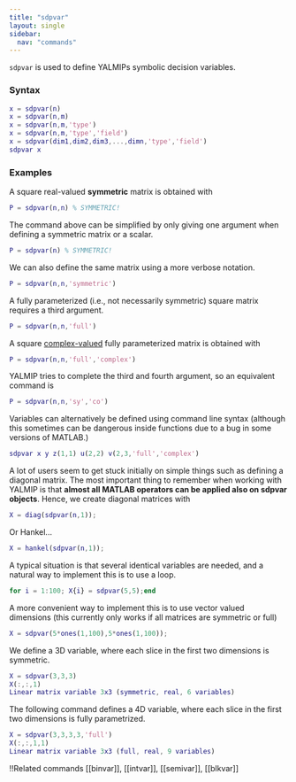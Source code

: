 ```yaml
---
title: "sdpvar"
layout: single
sidebar:
  nav: "commands"
---
```


````sdpvar```` is used to define YALMIPs symbolic decision variables. 

### Syntax
````matlab
x = sdpvar(n) 
x = sdpvar(n,m) 
x = sdpvar(n,m,'type') 
x = sdpvar(n,m,'type','field') 
x = sdpvar(dim1,dim2,dim3,...,dimn,'type','field') 
sdpvar x
````

### Examples

A square real-valued **symmetric** matrix is obtained with 

````matlab
P = sdpvar(n,n) % SYMMETRIC!
````

The command above can be simplified by only giving one argument when defining a symmetric matrix or a scalar.

````matlab
P = sdpvar(n) % SYMMETRIC!
````

We can also define the same matrix using a more verbose notation. 

````matlab
P = sdpvar(n,n,'symmetric')
````

A fully parameterized (i.e., not necessarily symmetric) square matrix requires a third argument.

````matlab
P = sdpvar(n,n,'full')
````

A square [complex-valued](/yalmip/tutorials/complexproblems) fully parameterized matrix is obtained with 

````matlab
P = sdpvar(n,n,'full','complex')
````

YALMIP tries to complete the third and fourth argument, so an equivalent command is 

````matlab
P = sdpvar(n,n,'sy','co')
````

Variables can alternatively be defined using command line syntax (although this sometimes can be dangerous inside functions due to a bug in some versions of MATLAB.)

````matlab
sdpvar x y z(1,1) u(2,2) v(2,3,'full','complex')
```` 

A lot of users seem to get stuck initially on simple things such as defining a diagonal matrix. The most important thing to remember when working with YALMIP is that **almost all MATLAB operators can be applied also on sdpvar objects**. Hence, we create diagonal matrices with 

````matlab
X = diag(sdpvar(n,1));
````

Or Hankel...

````matlab
X = hankel(sdpvar(n,1));
````

A typical situation is that several identical variables are needed, and a natural way to implement this is to use a loop.

````matlab
for i = 1:100; X{i} = sdpvar(5,5);end
````

A more convenient way to implement this is to use vector valued dimensions (this currently only works if all matrices are symmetric or full)

````matlab
X = sdpvar(5*ones(1,100),5*ones(1,100));
````
 
We define a 3D variable, where each slice in the first two dimensions is symmetric.

````matlab
X = sdpvar(3,3,3)
X(:,:,1)
Linear matrix variable 3x3 (symmetric, real, 6 variables)
````

The following command defines a 4D variable, where each slice in the first two dimensions is fully parametrized.

````matlab
X = sdpvar(3,3,3,3,'full')
X(:,:,1,1)
Linear matrix variable 3x3 (full, real, 9 variables)
````

!!Related commands 
[[binvar]], [[intvar]], [[semivar]], [[blkvar]]
